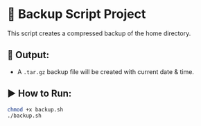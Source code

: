 # 🔄 Backup Script Project

This script creates a compressed backup of the home directory.

## 📁 Output:
- A `.tar.gz` backup file will be created with current date & time.

## ▶️ How to Run:

```bash
chmod +x backup.sh
./backup.sh
